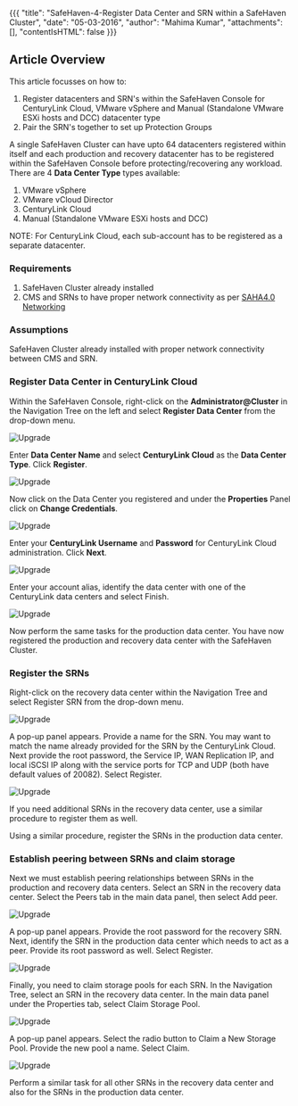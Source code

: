 {{{
  "title": "SafeHaven-4-Register Data Center and SRN within a SafeHaven Cluster",
  "date": "05-03-2016",
  "author": "Mahima Kumar",
  "attachments": [],
  "contentIsHTML": false
}}}

## Article Overview
This article focusses on how to: 
1) Register datacenters and SRN's within the SafeHaven Console for CenturyLink Cloud, VMware vSphere and Manual (Standalone VMware ESXi hosts and DCC) datacenter type
2) Pair the SRN's together to set up Protection Groups

A single SafeHaven Cluster can have upto 64 datacenters registered within itself and each production and recovery datacenter has to be registered within the SafeHaven Console before protecting/recovering any workload.
There are 4 **Data Center Type** types available: 
1) VMware vSphere
2) VMware vCloud Director
3) CenturyLink Cloud
4) Manual (Standalone VMware ESXi hosts and DCC)

NOTE: For CenturyLink Cloud, each sub-account has to be registered as a separate datacenter.

### Requirements
1) SafeHaven Cluster already installed
2) CMS and SRNs to have proper network connectivity as per [SAHA4.0 Networking](SAHA4.0%20Networking.md)

### Assumptions
SafeHaven Cluster already installed with proper network connectivity between CMS and SRN.

### Register Data Center in CenturyLink Cloud

Within the SafeHaven Console, right-click on the **Administrator@Cluster** in the Navigation Tree on the left and select **Register Data Center** from the drop-down menu.

![Upgrade](../../images/SH4.0/Cluster/07.png)

Enter **Data Center Name** and select **CenturyLink Cloud** as the **Data Center Type**. Click **Register**.

![Upgrade](../../images/SH4.0/Cluster/08.png)

Now click on the Data Center you registered and under the **Properties** Panel click on **Change Credentials**.

![Upgrade](../../images/SH4.0/Cluster/09.png)

Enter your **CenturyLink Username** and **Password** for CenturyLink Cloud administration. Click **Next**.

![Upgrade](../../images/SH4.0/Cluster/10.png)

Enter your account alias, identify the data center with one of the CenturyLink data centers and select Finish.

![Upgrade](../../images/SH4.0/Cluster/11.png)

Now perform the same tasks for the production data center. You have now registered the production and recovery data center with the SafeHaven Cluster.

### Register the SRNs

Right-click on the recovery data center within the Navigation Tree and select Register SRN from the drop-down menu.

![Upgrade](../../images/SH4.0/Cluster/12.png)

A pop-up panel appears. Provide a name for the SRN. You may want to match the name already provided for the SRN by the CenturyLink Cloud. Next provide the root password, the Service IP, WAN Replication IP, and local iSCSI IP along with the service ports for TCP and UDP (both have default values of 20082). Select Register.

![Upgrade](../../images/SH4.0/Cluster/13.png)

If you need additional SRNs in the recovery data center, use a similar procedure to register them as well.

Using a similar procedure, register the SRNs in the production data center.

### Establish peering between SRNs and claim storage

Next we must establish peering relationships between SRNs in the production and recovery data centers. Select an SRN in the recovery data center. Select the Peers tab in the main data panel, then select Add peer.

![Upgrade](../../images/SH4.0/Cluster/14.png)

A pop-up panel appears. Provide the root password for the recovery SRN. Next, identify the SRN in the production data center which needs to act as a peer. Provide its root password as well. Select Register.

![Upgrade](../../images/SH4.0/Cluster/15.png)

Finally, you need to claim storage pools for each SRN. In the Navigation Tree, select an SRN in the recovery data center. In the main data panel under the Properties tab, select Claim Storage Pool.

![Upgrade](../../images/SH4.0/Cluster/16.png)

A pop-up panel appears. Select the radio button to Claim a New Storage Pool. Provide the new pool a name. Select Claim.

![Upgrade](../../images/SH4.0/Cluster/17.png)

Perform a similar task for all other SRNs in the recovery data center and also for the SRNs in the production data center. 
